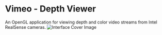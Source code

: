# Vimeo - Depth Viewer
An OpenGL application for viewing depth and color video streams from Intel RealSense cameras.
![Interface Cover Image](https://github.com/vimeo/depth-viewer/blob/master/docs/cover.png)
